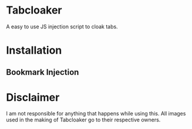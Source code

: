 # Tabcloaker

A easy to use JS injection script to cloak tabs.

# Installation

## Bookmark Injection

# Disclaimer
I am not responsible for anything that happens while using this.
All images used in the making of Tabcloaker go to their respective owners.